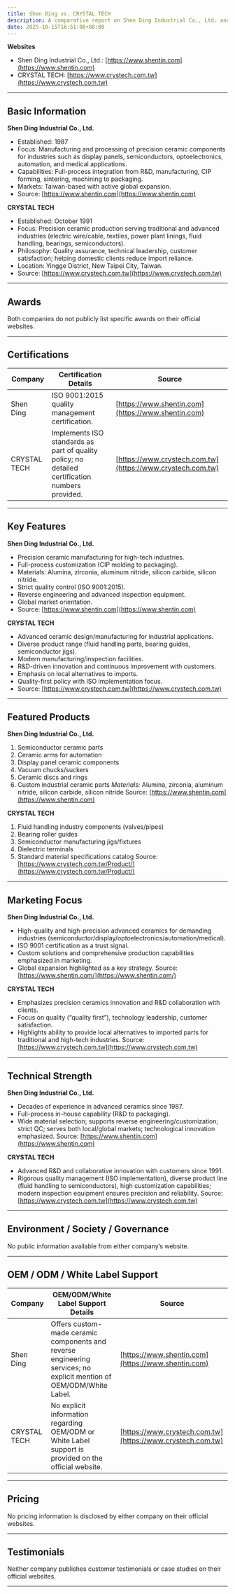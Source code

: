 ```yaml
---
title: Shen Ding vs. CRYSTAL TECH
description: A comparative report on Shen Ding Industrial Co., Ltd. and CRYSTAL TECH, two prominent Taiwanese companies in the ceramics industry.
date: 2025-10-15T16:51:00+08:00
---
```


**Websites**
- Shen Ding Industrial Co., Ltd.: [https://www.shentin.com](https://www.shentin.com)
- CRYSTAL TECH: [https://www.crystech.com.tw](https://www.crystech.com.tw)

---

## Basic Information

**Shen Ding Industrial Co., Ltd.**
- Established: 1987
- Focus: Manufacturing and processing of precision ceramic components for industries such as display panels, semiconductors, optoelectronics, automation, and medical applications.
- Capabilities: Full-process integration from R&D, manufacturing, CIP forming, sintering, machining to packaging.
- Markets: Taiwan-based with active global expansion.
- Source: [https://www.shentin.com](https://www.shentin.com)

**CRYSTAL TECH**
- Established: October 1991
- Focus: Precision ceramic production serving traditional and advanced industries (electric wire/cable, textiles, power plant linings, fluid handling, bearings, semiconductors).
- Philosophy: Quality assurance, technical leadership, customer satisfaction; helping domestic clients reduce import reliance.
- Location: Yingge District, New Taipei City, Taiwan.
- Source: [https://www.crystech.com.tw](https://www.crystech.com.tw)

---

## Awards

Both companies do not publicly list specific awards on their official websites.

---

## Certifications

| Company        | Certification Details                                                                                         | Source                                    |
|----------------|-------------------------------------------------------------------------------------------------------------|-------------------------------------------|
| Shen Ding      | ISO 9001:2015 quality management certification.                                                             | [https://www.shentin.com](https://www.shentin.com)        |
| CRYSTAL TECH   | Implements ISO standards as part of quality policy; no detailed certification numbers provided.              | [https://www.crystech.com.tw](https://www.crystech.com.tw) |

---

## Key Features

**Shen Ding Industrial Co., Ltd.**
- Precision ceramic manufacturing for high-tech industries.
- Full-process customization (CIP molding to packaging).
- Materials: Alumina, zirconia, aluminum nitride, silicon carbide, silicon nitride.
- Strict quality control (ISO 9001:2015).
- Reverse engineering and advanced inspection equipment.
- Global market orientation.
- Source: [https://www.shentin.com](https://www.shentin.com)

**CRYSTAL TECH**
- Advanced ceramic design/manufacturing for industrial applications.
- Diverse product range (fluid handling parts, bearing guides, semiconductor jigs).
- Modern manufacturing/inspection facilities.
- R&D-driven innovation and continuous improvement with customers.
- Emphasis on local alternatives to imports.
- Quality-first policy with ISO implementation focus.
- Source: [https://www.crystech.com.tw](https://www.crystech.com.tw)

---

## Featured Products

**Shen Ding Industrial Co., Ltd.**
1. Semiconductor ceramic parts
2. Ceramic arms for automation
3. Display panel ceramic components
4. Vacuum chucks/suckers
5. Ceramic discs and rings
6. Custom industrial ceramic parts
_Materials:_ Alumina, zirconia, aluminum nitride, silicon carbide, silicon nitride
Source: [https://www.shentin.com](https://www.shentin.com)

**CRYSTAL TECH**
1. Fluid handling industry components (valves/pipes)
2. Bearing roller guides
3. Semiconductor manufacturing jigs/fixtures
4. Dielectric terminals
5. Standard material specifications catalog
Source: [https://www.crystech.com.tw/Product/](https://www.crystech.com.tw/Product/)

---

## Marketing Focus

**Shen Ding Industrial Co., Ltd.**
- High-quality and high-precision advanced ceramics for demanding industries (semiconductor/display/optoelectronics/automation/medical).
- ISO 9001 certification as a trust signal.
- Custom solutions and comprehensive production capabilities emphasized in marketing.
- Global expansion highlighted as a key strategy.
Source: [https://www.shentin.com/](https://www.shentin.com/)

**CRYSTAL TECH**
- Emphasizes precision ceramics innovation and R&D collaboration with clients.
- Focus on quality (“quality first”), technology leadership, customer satisfaction.
- Highlights ability to provide local alternatives to imported parts for traditional and high-tech industries.
Source: [https://www.crystech.com.tw](https://www.crystech.com.tw)

---

## Technical Strength

**Shen Ding Industrial Co., Ltd.**
- Decades of experience in advanced ceramics since 1987.
- Full-process in-house capability (R&D to packaging).
- Wide material selection; supports reverse engineering/customization; strict QC; serves both local/global markets; technological innovation emphasized.
Source: [https://www.shentin.com](https://www.shentin.com)

**CRYSTAL TECH**
- Advanced R&D and collaborative innovation with customers since 1991.
- Rigorous quality management (ISO implementation), diverse product line (fluid handling to semiconductors), high customization capabilities; modern inspection equipment ensures precision and reliability.
Source: [https://www.crystech.com.tw](https://www.crystech.com.tw)

---

## Environment / Society / Governance

No public information available from either company’s website.

---

## OEM / ODM / White Label Support

| Company    | OEM/ODM/White Label Support Details                                                                                     | Source                                    |
|------------|------------------------------------------------------------------------------------------------------------------------|-------------------------------------------|
| Shen Ding  | Offers custom-made ceramic components and reverse engineering services; no explicit mention of OEM/ODM/White Label.     | [https://www.shentin.com](https://www.shentin.com)        |
| CRYSTAL TECH | No explicit information regarding OEM/ODM or White Label support is provided on the official website.                  | [https://www.crystech.com.tw](https://www.crystech.com.tw) |

---

## Pricing

No pricing information is disclosed by either company on their official websites.

---

## Testimonials

Neither company publishes customer testimonials or case studies on their official websites.

---